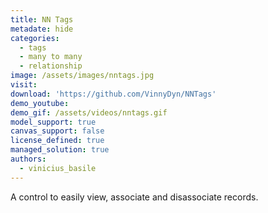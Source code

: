 ```yaml
---
title: NN Tags
metadate: hide
categories:
  - tags
  - many to many
  - relationship
image: /assets/images/nntags.jpg
visit: 
download: 'https://github.com/VinnyDyn/NNTags'
demo_youtube:
demo_gif: /assets/videos/nntags.gif
model_support: true
canvas_support: false
license_defined: true
managed_solution: true
authors:
  - vinicius_basile
---
```


A control to easily view, associate and disassociate records.
